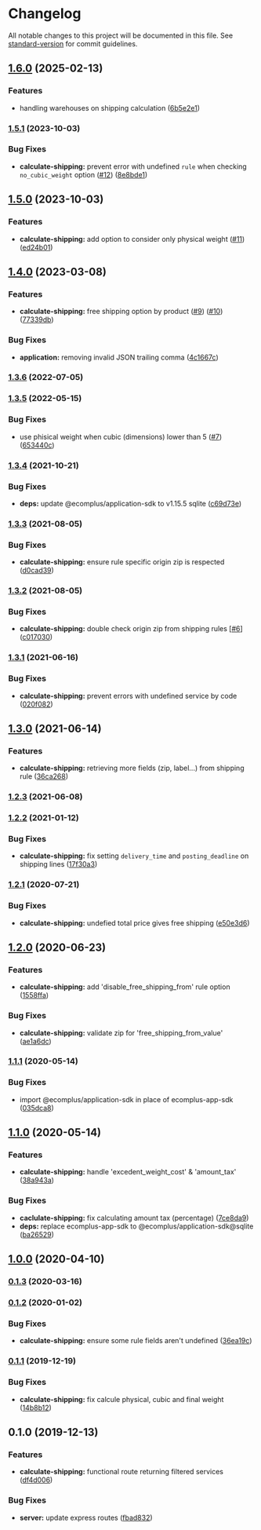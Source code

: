 # Changelog

All notable changes to this project will be documented in this file. See [standard-version](https://github.com/conventional-changelog/standard-version) for commit guidelines.

## [1.6.0](https://github.com/ecomplus/app-custom-shipping/compare/v1.5.1...v1.6.0) (2025-02-13)


### Features

* handling warehouses on shipping calculation ([6b5e2e1](https://github.com/ecomplus/app-custom-shipping/commit/6b5e2e1376066a3025747da4d92b273abb3d6401))

### [1.5.1](https://github.com/ecomplus/app-custom-shipping/compare/v1.5.0...v1.5.1) (2023-10-03)


### Bug Fixes

* **calculate-shipping:** prevent error with undefined `rule` when checking `no_cubic_weight` option ([#12](https://github.com/ecomplus/app-custom-shipping/issues/12)) ([8e8bde1](https://github.com/ecomplus/app-custom-shipping/commit/8e8bde14b0796753bac7b0f36fcab3728540fab2))

## [1.5.0](https://github.com/ecomplus/app-custom-shipping/compare/v1.4.0...v1.5.0) (2023-10-03)


### Features

* **calculate-shipping:** add option to consider only physical weight ([#11](https://github.com/ecomplus/app-custom-shipping/issues/11)) ([ed24b01](https://github.com/ecomplus/app-custom-shipping/commit/ed24b01ac571382a1636e0e410de9db1d0d39989))

## [1.4.0](https://github.com/ecomplus/app-custom-shipping/compare/v1.3.6...v1.4.0) (2023-03-08)


### Features

* **calculate-shipping:** free shipping option by product ([#9](https://github.com/ecomplus/app-custom-shipping/issues/9)) ([#10](https://github.com/ecomplus/app-custom-shipping/issues/10)) ([77339db](https://github.com/ecomplus/app-custom-shipping/commit/77339db70e9de76a353d24bd64415beca70bdf12))


### Bug Fixes

* **application:** removing invalid JSON trailing comma ([4c1667c](https://github.com/ecomplus/app-custom-shipping/commit/4c1667c6dd66ceb55eee37efde1e0dffdd4f9d6a))

### [1.3.6](https://github.com/ecomplus/app-custom-shipping/compare/v1.3.5...v1.3.6) (2022-07-05)

### [1.3.5](https://github.com/ecomplus/app-custom-shipping/compare/v1.3.4...v1.3.5) (2022-05-15)


### Bug Fixes

* use phisical weight when cubic (dimensions) lower than 5 ([#7](https://github.com/ecomplus/app-custom-shipping/issues/7)) ([653440c](https://github.com/ecomplus/app-custom-shipping/commit/653440c90953a01399f7289b6607ab4bac585e3f))

### [1.3.4](https://github.com/ecomplus/app-custom-shipping/compare/v1.3.3...v1.3.4) (2021-10-21)


### Bug Fixes

* **deps:** update @ecomplus/application-sdk to v1.15.5 sqlite ([c69d73e](https://github.com/ecomplus/app-custom-shipping/commit/c69d73ed53fca8c5fa7486c93dee34639585c916))

### [1.3.3](https://github.com/ecomplus/app-custom-shipping/compare/v1.3.2...v1.3.3) (2021-08-05)


### Bug Fixes

* **calculate-shipping:** ensure rule specific origin zip is respected ([d0cad39](https://github.com/ecomplus/app-custom-shipping/commit/d0cad39666cdb56d6948d3a22d4534ba52dc37b3))

### [1.3.2](https://github.com/ecomplus/app-custom-shipping/compare/v1.3.1...v1.3.2) (2021-08-05)


### Bug Fixes

* **calculate-shipping:** double check origin zip from shipping rules [[#6](https://github.com/ecomplus/app-custom-shipping/issues/6)] ([c017030](https://github.com/ecomplus/app-custom-shipping/commit/c0170309347953fe2f23b1930911f883541f9dc5))

### [1.3.1](https://github.com/ecomplus/app-custom-shipping/compare/v1.3.0...v1.3.1) (2021-06-16)


### Bug Fixes

* **calculate-shipping:** prevent errors with undefined service by code ([020f082](https://github.com/ecomplus/app-custom-shipping/commit/020f08292f74b64e44a54241830b6e148b4b9047))

## [1.3.0](https://github.com/ecomplus/app-custom-shipping/compare/v1.2.3...v1.3.0) (2021-06-14)


### Features

* **calculate-shipping:** retrieving more fields (zip, label...) from shipping rule ([36ca268](https://github.com/ecomplus/app-custom-shipping/commit/36ca26875238cec7020c9d591e74e45dca78336d))

### [1.2.3](https://github.com/ecomplus/app-custom-shipping/compare/v1.2.2...v1.2.3) (2021-06-08)

### [1.2.2](https://github.com/ecomplus/app-custom-shipping/compare/v1.2.1...v1.2.2) (2021-01-12)


### Bug Fixes

* **calculate-shipping:** fix setting `delivery_time` and `posting_deadline` on shipping lines ([17f30a3](https://github.com/ecomplus/app-custom-shipping/commit/17f30a39649664629787af011cae6b2c802f0279))

### [1.2.1](https://github.com/ecomplus/app-custom-shipping/compare/v1.2.0...v1.2.1) (2020-07-21)


### Bug Fixes

* **calculate-shipping:** undefied total price gives free shipping ([e50e3d6](https://github.com/ecomplus/app-custom-shipping/commit/e50e3d6e4b42e36d70fd5a06ef023263e33aa51b))

## [1.2.0](https://github.com/ecomplus/app-custom-shipping/compare/v1.1.1...v1.2.0) (2020-06-23)


### Features

* **calculate-shipping:** add 'disable_free_shipping_from' rule option ([1558ffa](https://github.com/ecomplus/app-custom-shipping/commit/1558ffaff830f11d6df480fcb54548dc7ab10e14))


### Bug Fixes

* **calculate-shipping:** validate zip for 'free_shipping_from_value' ([ae1a6dc](https://github.com/ecomplus/app-custom-shipping/commit/ae1a6dc6fb67ea5116220f00c9b660fe0d12d1e0))

### [1.1.1](https://github.com/ecomplus/app-custom-shipping/compare/v1.1.0...v1.1.1) (2020-05-14)


### Bug Fixes

* import @ecomplus/application-sdk in place of ecomplus-app-sdk ([035dca8](https://github.com/ecomplus/app-custom-shipping/commit/035dca8a96abf4b0d022bc937ee1faa3e9622fd9))

## [1.1.0](https://github.com/ecomplus/app-custom-shipping/compare/v1.0.0...v1.1.0) (2020-05-14)


### Features

* **calculate-shipping:** handle 'excedent_weight_cost' & 'amount_tax' ([38a943a](https://github.com/ecomplus/app-custom-shipping/commit/38a943ace80b6f206cf7ba726f8f11dd577fd80f))


### Bug Fixes

* **caclulate-shipping:** fix calculating amount tax (percentage) ([7ce8da9](https://github.com/ecomplus/app-custom-shipping/commit/7ce8da912d3642a8dd994ba00f2c1f9c21db9144))
* **deps:** replace ecomplus-app-sdk to @ecomplus/application-sdk@sqlite ([ba26529](https://github.com/ecomplus/app-custom-shipping/commit/ba26529d1e38b5de9c61ff911ec29ee5d90c7921))

## [1.0.0](https://github.com/ecomplus/app-custom-shipping/compare/v0.1.3...v1.0.0) (2020-04-10)

### [0.1.3](https://github.com/ecomplus/app-custom-shipping/compare/v0.1.2...v0.1.3) (2020-03-16)

### [0.1.2](https://github.com/ecomclub/app-custom-shipping/compare/v0.1.1...v0.1.2) (2020-01-02)


### Bug Fixes

* **calculate-shipping:** ensure some rule fields aren't undefined ([36ea19c](https://github.com/ecomclub/app-custom-shipping/commit/36ea19c5be3ccdf9433f46790e5c6ca328728516))

### [0.1.1](https://github.com/ecomclub/app-custom-shipping/compare/v0.1.0...v0.1.1) (2019-12-19)


### Bug Fixes

* **calculate-shipping:** fix calcule physical, cubic and final weight ([14b8b12](https://github.com/ecomclub/app-custom-shipping/commit/14b8b1240e5718e3dc86ff889f9dba8dd85ca0f7))

## 0.1.0 (2019-12-13)


### Features

* **calculate-shipping:** functional route returning filtered services ([df4d006](https://github.com/ecomclub/app-custom-shipping/commit/df4d006a5c9b6984a380ca2ca64ad474bccb16aa))


### Bug Fixes

* **server:** update express routes ([fbad832](https://github.com/ecomclub/app-custom-shipping/commit/fbad8325359dfd240cd7594b5f2d230414ab5f9c))

